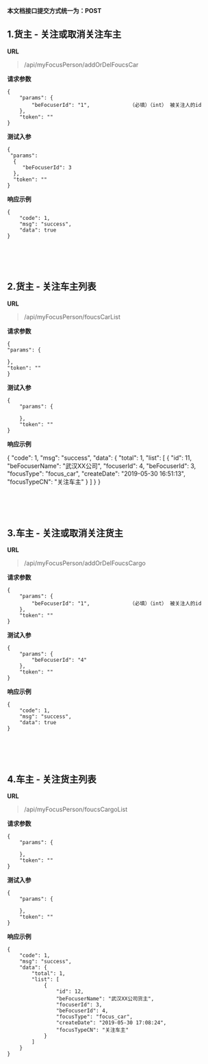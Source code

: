 
**本文档接口提交方式统一为：POST**


## 1.货主 - 关注或取消关注车主	##

**URL**
>/api/myFocusPerson/addOrDelFoucsCar


**请求参数**
    
    {
    	"params": {
            "beFocuserId": "1",				（必填）（int） 被关注人的id
    	},
    	"token": ""
    }

**测试入参**

    {
	 "params": 
	  {
	  	 "beFocuserId": 3
	  },
	  "token": ""
    }

**响应示例**

	{
	    "code": 1,
	    "msg": "success",
	    "data": true
	}

<br><br><br>



## 2.货主 - 关注车主列表  ##

**URL**
>/api/myFocusPerson/foucsCarList


**请求参数**
    
    {
	"params": {
		
	},
	"token": ""
    }

**测试入参**

    {
		"params": {
			
		},
		"token": ""
    }

**响应示例**

{
    "code": 1,
    "msg": "success",
    "data": {
		"total": 1,
		"list": [
			{
				"id": 11,
				"beFocuserName": "武汉XX公司",
				"focuserId": 4,
				"beFocuserId": 3,
				"focusType": "focus_car",
				"createDate": "2019-05-30 16:51:13",
				"focusTypeCN": "关注车主"
			}
		]
    }
}

<br><br><br>

## 3.车主 - 关注或取消关注货主  ##

**URL**
>/api/myFocusPerson/addOrDelFoucsCargo


**请求参数**
    
    {
    	"params": {
			"beFocuserId": "1",				（必填）（int） 被关注人的id
    	},
    	"token": ""
    }

**测试入参**

    {
		"params": {
			"beFocuserId": "4"	
		},
		"token": ""
    }

**响应示例**

    {
	    "code": 1,
	    "msg": "success",
	    "data": true
    }

<br><br><br>


## 4.车主 - 关注货主列表  ##

**URL**
>/api/myFocusPerson/foucsCargoList


**请求参数**

    {
		"params": {
			
		},
		"token": ""
    }

**测试入参**

    {
		"params": {
			
		},
		"token": ""
    }

**响应示例**

	{
	    "code": 1,
	    "msg": "success",
	    "data": {
			"total": 1,
			"list": [
				{
					"id": 12,
					"beFocuserName": "武汉XX公司货主",
					"focuserId": 3,
					"beFocuserId": 4,
					"focusType": "focus_car",
					"createDate": "2019-05-30 17:08:24",
					"focusTypeCN": "关注车主"
				}
			]
	    }
	}
<br><br><br>